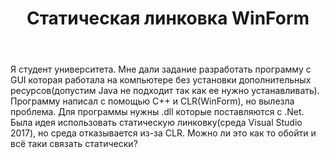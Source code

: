 ﻿---
title: "Статическая линковка WinForm"
se.owner.user_id: 323996
se.owner.display_name: "Furentes T"
se.owner.link: "https://ru.stackoverflow.com/users/323996/furentes-t"
se.link: "https://ru.stackoverflow.com/questions/992120/%d0%a1%d1%82%d0%b0%d1%82%d0%b8%d1%87%d0%b5%d1%81%d0%ba%d0%b0%d1%8f-%d0%bb%d0%b8%d0%bd%d0%ba%d0%be%d0%b2%d0%ba%d0%b0-winform"
se.question_id: 992120
se.post_type: question
se.score: 1
---
<p>Я студент университета. Мне дали задание разработать программу с GUI которая работала на компьютере без установки дополнительных ресурсов(допустим Java не подходит так как ее нужно устанавливать). Программу написал с помощью C++ и CLR(WinForm), но вылезла проблема. Для программы нужны .dll которые поставляются с .Net. Была идея использовать статическую линковку(среда Visual Studio 2017), но среда отказывается из-за CLR. Можно ли это как то обойти и всё таки связать статически?</p>

